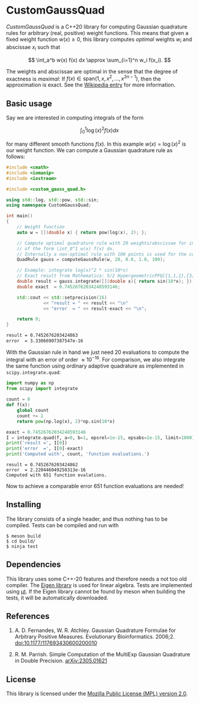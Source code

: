 # CustomGaussQuad

_CustomGaussQuad_ is a C++20 library for computing Gaussian quadrature rules for arbitrary (real, positive) weight functions. This means that given a fixed weight function $w(x)\geq0$, this library computes _optimal_ weights $w_i$ and abscissae $x_i$ such that

$$ \int_a^b w(x) f(x) dx \approx \sum_{i=1}^n w_i f(x_i). $$

The weights and abscissae are optimal in the sense that the degree of exactness is _maximal_: If $f(x) \in \text{span}(1,x,x^2,\dots,x^{2n-1})$, then the approximation is exact. See the [Wikipedia entry](https://en.wikipedia.org/wiki/Gaussian_quadrature) for more information.

## Basic usage

Say we are interested in computing integrals of the form

$$ \int_0^1 \log(x)^2 f(x) dx $$

for many different smooth functions $f(x)$. In this example $w(x)=\log(x)^2$ is our weight function. We can compute a Gaussian quadrature rule as follows:

```cpp
#include <cmath>
#include <iomanip>
#include <iostream>

#include <custom_gauss_quad.h>

using std::log, std::pow, std::sin;
using namespace CustomGaussQuad;

int main()
{
    // Weight function
    auto w = [](double x) { return pow(log(x), 2); };

    // Compute optimal quadrature rule with 20 weights/abscissae for integrals
    // of the form \int_0^1 w(x) f(x) dx.
    // Internally a non-optimal rule with 100 points is used for the computation.
    QuadRule gauss = computeGaussRule(w, 20, 0.0, 1.0, 100);

    // Example: integrate log(x)^2 * sin(10*x)
    // Exact result from Mathematica: 5/2 HypergeometricPFQ[{1,1,1},{3/2,2,2,2},-25]
    double result = gauss.integrate([](double x){ return sin(10*x); });
    double exact  = 0.74526762034248593146;

    std::cout << std::setprecision(16)
              << "result = " << result << "\n"
              << "error  = " << result-exact << "\n";

    return 0;
}
```

```sh
result = 0.7452676203424863
error  = 3.33066907387547e-16
```

With the Gaussian rule in hand we just need 20 evaluations to compute the integral with an error of order $\approx 10^{-16}$. For comparison, we also integrate the same function using ordinary adaptive quadrature as implemented in `scipy.integrate.quad`:

```python
import numpy as np
from scipy import integrate
 
count = 0
def f(x):
    global count
    count += 1
    return pow(np.log(x), 2)*np.sin(10*x)

exact = 0.74526762034248593146
I = integrate.quad(f, a=0, b=1, epsrel=1e-15, epsabs=1e-15, limit=1000)
print('result =', I[0])
print('error  =', I[0]-exact)
print('Computed with', count, 'function evaluations.')
```
```
result = 0.7452676203424862
error  = 2.220446049250313e-16
Computed with 651 function evalations.
```

Now to achieve a comparable error 651 function evaluations are needed!

## Installing

The library consists of a single header, and thus nothing has to be compiled. Tests can be compiled and run with

```console
$ meson build
$ cd build/
$ ninja test
```

## Dependencies

This library uses some C++-20 features and therefore needs a not too old compiler. The [Eigen library](https://eigen.tuxfamily.org/index.php?title=Main_Page) is used for linear algebra. Tests are implemented using [μt](https://github.com/boost-ext/ut/). If the Eigen library cannot be found by meson when building the tests, it will be automatically downloaded.


## References

1. A. D. Fernandes, W. R. Atchley. Gaussian Quadrature Formulae for Arbitrary Positive Measures. Evolutionary Bioinformatics. 2006;2. [doi:10.1177/117693430600200010](https://journals.sagepub.com/doi/10.1177/117693430600200010)

2. R. M. Parrish. Simple Computation of the MultiExp Gaussian Quadrature in Double Precision. [arXiv:2305.01621](https://arxiv.org/abs/2305.01621)

## License

This library is licensed under the [Mozilla Public License (MPL) version 2.0](https://www.mozilla.org/en-US/MPL/2.0/FAQ/).